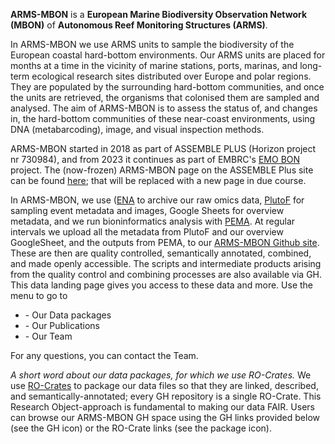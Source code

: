 
**ARMS-MBON** is a **European Marine Biodiversity Observation Network (MBON)** of **Autonomous Reef Monitoring Structures (ARMS)**.

In ARMS-MBON we use ARMS units to sample the biodiversity of the European coastal hard-bottom environments. Our ARMS units are placed for months at a time in the vicinity of marine stations, ports, marinas, and long-term ecological research sites distributed over Europe and polar regions. They are populated by the surrounding hard-bottom communities, and once the units are retrieved, the organisms that colonised them are sampled and analysed. The aim of ARMS-MBON is to assess the status of, and changes in, the hard-bottom communities of these near-coast environments, using DNA (metabarcoding), image, and visual inspection methods. 

ARMS-MBON started in 2018 as part of ASSEMBLE PLUS (Horizon project nr 730984), and from 2023 it continues as part of EMBRC's <a href="https://www.embrc.eu/emo-bon" target="_blank">EMO BON</a> project. The (now-frozen) ARMS-MBON page on the ASSEMBLE Plus site can be found <a href="https:///www.arms-mbon.eu" target="_blank">here</a>; that will be replaced with a new page in due course. 

In ARMS-MBON, we use ([ENA](https://www.ebi.ac.uk/ena/browser/home) to archive our raw omics data, [PlutoF](https://plutof.ut.ee/#/) for sampling event metadata and images, Google Sheets for overview metadata, and we run bioninformatics analysis with [PEMA](https://github.com/hariszaf/pema).  At regular intervals we upload all the metadata from PlutoF and our overview GoogleSheet, and the outputs from PEMA, to our [ARMS-MBON Github site](https://github.com/arms-mbon). These are then are quality controlled, semantically annotated, combined, and made openly accessible. The scripts and intermediate products arising from the quality control and combining processes are also available via GH. This data landing page gives you access to these data and more. Use the menu to go to
<ul>
<li>- Our Data packages</li>
<li>- Our Publications</li>
<li>- Our Team</li> 
</ul>
For any questions, you can contact the Team. 

*A short word about our data packages, for which we use RO-Crates.* We use <a href="https://www.researchobject.org/ro-crate/" target="_blank">RO-Crates</a> to package our data files so that they are linked, described, and semantically-annotated; every GH repository is a single RO-Crate. This Research Object-approach is fundamental to making our data FAIR. Users can browse our ARMS-MBON GH space using the GH links provided below (see the GH icon) or the RO-Crate links (see the package icon). 

